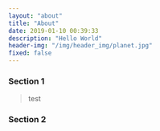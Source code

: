 ```yaml
---
layout: "about"
title: "About"
date: 2019-01-10 00:39:33
description: "Hello World"
header-img: "/img/header_img/planet.jpg"
fixed: false
---
```


### Section 1

> test

### Section 2

